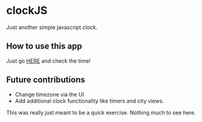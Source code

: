 # clockJS
Just another simple javascript clock. 

## How to use this app
Just go [HERE](http://cpusillo.github.io/clockJS) and check the time!

## Future contributions
* Change timezone via the UI
* Add additional clock functionality like timers and city views.

This was really just meant to be a quick exercise. Nothing much to see here.
